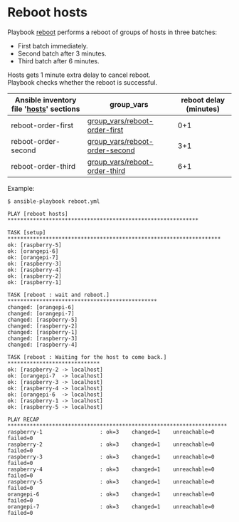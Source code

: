 # Reboot hosts

Playbook [reboot](https://github.com/tedsluis/ansible-dump1090/blob/master/roles/reboot/tasks/main.yml) performs a reboot of groups of hosts in three batches:  
* First batch immediately.  
* Second batch after 3 minutes.  
* Third batch after 6 minutes.  
  
Hosts gets 1 minute extra delay to cancel reboot.  
Playbook checks whether the reboot is successful.  
 
Ansible inventory file '[hosts](https://github.com/tedsluis/ansible-dump1090/blob/master/hosts)' sections|group_vars|reboot delay (minutes)|
---------------------------------|-------|--------|
reboot-order-first|[group_vars/reboot-order-first](https://github.com/tedsluis/ansible-dump1090/blob/master/group_vars/reboot-order-first)|0+1|
reboot-order-second|[group_vars/reboot-order-second](https://github.com/tedsluis/ansible-dump1090/blob/master/group_vars/reboot-order-second)|3+1|
reboot-order-third|[group_vars/reboot-order-third](https://github.com/tedsluis/ansible-dump1090/blob/master/group_vars/reboot-order-third)|6+1|
  
Example:  
````
$ ansible-playbook reboot.yml 

PLAY [reboot hosts] ************************************************************

TASK [setup] *******************************************************************
ok: [raspberry-5]
ok: [orangepi-6]
ok: [orangepi-7]
ok: [raspberry-3]
ok: [raspberry-4]
ok: [raspberry-2]
ok: [raspberry-1]

TASK [reboot : wait and reboot.] ***********************************************
changed: [orangepi-6]
changed: [orangepi-7]
changed: [raspberry-5]
changed: [raspberry-2]
changed: [raspberry-1]
changed: [raspberry-3]
changed: [raspberry-4]

TASK [reboot : Waiting for the host to come back.] *****************************
ok: [raspberry-2 -> localhost]
ok: [orangepi-7  -> localhost]
ok: [raspberry-3 -> localhost]
ok: [raspberry-4 -> localhost]
ok: [orangepi-6  -> localhost]
ok: [raspberry-1 -> localhost]
ok: [raspberry-5 -> localhost]

PLAY RECAP *********************************************************************
raspberry-1                  : ok=3    changed=1    unreachable=0    failed=0   
raspberry-2                  : ok=3    changed=1    unreachable=0    failed=0   
raspberry-3                  : ok=3    changed=1    unreachable=0    failed=0   
raspberry-4                  : ok=3    changed=1    unreachable=0    failed=0   
raspberry-5                  : ok=3    changed=1    unreachable=0    failed=0   
orangepi-6                   : ok=3    changed=1    unreachable=0    failed=0   
orangepi-7                   : ok=3    changed=1    unreachable=0    failed=0  
````
